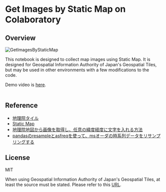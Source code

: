 # Get Images by Static Map on Colaboratory
## Overview

![GetImagesByStaticMap](https://github.com/FollowTheDarkside/get-images-by-staticmap-on-colab/assets/9309605/1380cc07-7bb4-496e-82b1-256a1dc176e0)
<br>

This notebook is designed to collect map images using Static Map. It is designed for Geospatial Information Authority of Japan's Geospatial Tiles, but may be used in other environments with a few modifications to the code.
<br>

Demo video is [here](https://youtu.be/1PzCgBrDUnQ).
<br>
<br>

## Reference
- [地理院タイル](https://maps.gsi.go.jp/development/ichiran.html)
- [Static Map](https://github.com/komoot/staticmap)
- [地理院地図から画像を取得し、任意の緯度経度に文字を入れる方法](https://blog.shikoan.com/gsi-tile/)
- [pandasのresampleとasfreqを使って、msオーダの時系列データをリサンプリングする](https://ari23ant.com/entry/pandas-resample-asfreq)

## License
MIT

When using Geospatial Information Authority of Japan's Geospatial Tiles, at least the source must be stated. Please refer to this [URL](https://maps.gsi.go.jp/development/ichiran.html).